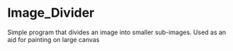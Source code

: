 # Image_Divider
Simple program that divides an image into smaller sub-images. Used as an aid for painting on large canvas
